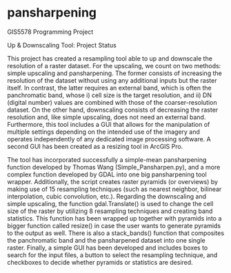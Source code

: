 # pansharpening
GIS5578 Programming Project

Up & Downscaling Tool: Project Status

 This project has created a resampling tool able to up and downscale the resolution of a raster dataset. For the upscaling, we count on two methods: simple upscaling and pansharpening. The former consists of increasing the resolution of the dataset without using any additional inputs but the raster itself. In contrast, the latter requires an external band, which is often the panchromatic band, whose i) cell size is the target resolution, and ii) DN (digital number) values are combined with those of the coarser-resolution dataset. On the other hand, downscaling consists of decreasing the raster resolution and, like simple upscaling, does not need an external band. Furthermore, this tool includes a GUI that allows for the manipulation of multiple settings depending on the intended use of the imagery and operates independently of any dedicated image processing software. A second GUI has been created as a resizing tool in ArcGIS Pro.

The tool has incorporated successfully a simple-mean pansharpening function developed by Thomas Wang (Simple_Pansharpen.py), and a more complex function developed by GDAL into one big pansharpening tool wrapper. Additionally, the script creates raster pyramids (or overviews) by making use of 15 resampling techniques (such as nearest neighbor, bilinear interpolation, cubic convolution, etc.). Regarding the downscaling and simple upscaling, the function gdal.Translate() is used to change the cell size of the raster by utilizing 8 resampling techniques and creating band statistics. This function has been wrapped up together with pyramids into a bigger function called resize() in case the user wants to generate pyramids to the output as well. There is also a stack_bands() function that composites the panchromatic band and the pansharpened dataset into one single raster. Finally, a simple GUI has been developed and includes boxes to search for the input files, a button to select the resampling technique, and checkboxes to decide whether pyramids or statistics are desired.
